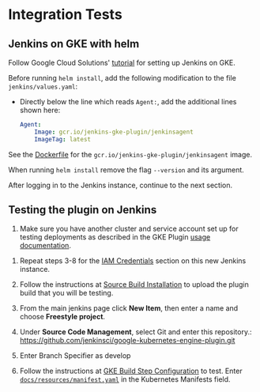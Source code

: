 <!--
 Copyright 2019 Google LLC

 Licensed under the Apache License, Version 2.0 (the "License"); you may not use this file except in
 compliance with the License. You may obtain a copy of the License at

        https://www.apache.org/licenses/LICENSE-2.0

 Unless required by applicable law or agreed to in writing, software distributed under the License
 is distributed on an "AS IS" BASIS, WITHOUT WARRANTIES OR CONDITIONS OF ANY KIND, either express or
 implied. See the License for the specific language governing permissions and limitations under the
 License.
-->
# Integration Tests

## Jenkins on GKE with helm
Follow Google Cloud Solutions'
[tutorial](https://cloud.google.com/solutions/jenkins-on-kubernetes-engine-tutorial) for setting up 
Jenkins on GKE.

<!--
TODO(stephenashank): Add another step for the CasC config when we are able to pre-load credentials
through the helm chart after refactoring the Google Oauth Plugin.
-->
Before running `helm install`, add the following modification to the file `jenkins/values.yaml`:

* Directly below the line which reads `Agent:`, add the additional lines shown here:
    ```yaml
    Agent:
        Image: gcr.io/jenkins-gke-plugin/jenkinsagent
        ImageTag: latest
    ```

See the [Dockerfile](../jenkinsagent/Dockerfile) for the `gcr.io/jenkins-gke-plugin/jenkinsagent`
image.

When running `helm install` remove the flag `--version` and its argument.

After logging in to the Jenkins instance, continue to the next section.

## Testing the plugin on Jenkins
1. Make sure you have another cluster and service account set up for testing deployments as
described in the GKE Plugin [usage documentation](Home.md#usage). 

<!--
TODO(stephenashank): Remove this once the credentials can be preloaded through the helm chart.
This depends on refactoring the Google Oauth Plugin.
-->
1. Repeat steps 3-8 for the [IAM Credentials](Home.md#iam-credentials) section on this new Jenkins
instance.

1. Follow the instructions at [Source Build Installation](SourceBuildInstallation.md) to upload the
plugin build that you will be testing.

1. From the main jenkins page click **New Item**, then enter a name and choose
**Freestyle project**.

1. Under **Source Code Management**, select Git and enter this repository.:
https://github.com/jenkinsci/google-kubernetes-engine-plugin.git

1. Enter Branch Specifier as develop

1. Follow the instructions at
[GKE Build Step Configuration](Home.md#google-kubernetes-engine-build-step-configuration) to test.
Enter [`docs/resources/manifest.yaml`](resources/manifest.yaml) in the Kubernetes Manifests field.
